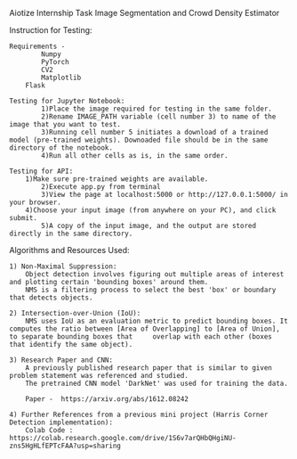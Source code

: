 Aiotize Internship Task
Image Segmentation and Crowd Density Estimator

Instruction for Testing:

	Requirements -
        	Numpy
        	PyTorch
        	CV2
        	Matplotlib
		Flask

	Testing for Jupyter Notebook:
			1)Place the image required for testing in the same folder.
    		2)Rename IMAGE_PATH variable (cell number 3) to name of the image that you want to test.
     		3)Running cell number 5 initiates a download of a trained model (pre-trained weights). Downoaded file should be in the same directory of the notebook.
    		4)Run all other cells as is, in the same order.

	Testing for API:
		1)Make sure pre-trained weights are available.
	    	2)Execute app.py from terminal
	    	3)View the page at localhost:5000 or http://127.0.0.1:5000/ in your browser.
		4)Choose your input image (from anywhere on your PC), and click submit.
	    	5)A copy of the input image, and the output are stored directly in the same directory.
    

Algorithms and Resources Used:
    
    1) Non-Maximal Suppression:
        Object detection involves figuring out multiple areas of interest and plotting certain 'bounding boxes' around them.
        NMS is a filtering process to select the best 'box' or boundary that detects objects.
	
    2) Intersection-over-Union (IoU):
        NMS uses IoU as an evaluation metric to predict bounding boxes. It computes the ratio between [Area of Overlapping] to [Area of Union], to separate bounding boxes that 	overlap with each other (boxes that identify the same object).

    3) Research Paper and CNN:
        A previously published research paper that is similar to given problem statement was referenced and studied.
        The pretrained CNN model 'DarkNet' was used for training the data.

        Paper -  https://arxiv.org/abs/1612.08242
        
    4) Further References from a previous mini project (Harris Corner Detection implementation):
        Colab Code : https://colab.research.google.com/drive/1S6v7arQHbQHgiNU-zns5HgHLfEPTcFAA?usp=sharing

        
